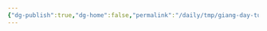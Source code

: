 ```yaml
---
{"dg-publish":true,"dg-home":false,"permalink":"/daily/tmp/giang-day-tu-xa/","dgPassFrontmatter":true,"noteIcon":"","updated":"2025-01-14T22:27:59.183+07:00"}
---
```

